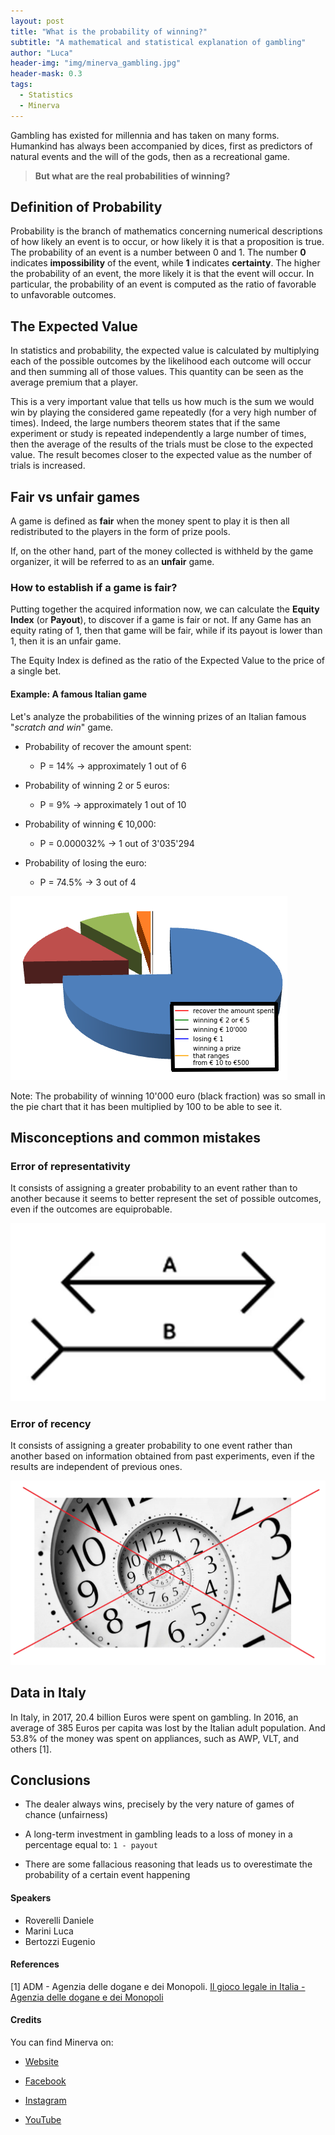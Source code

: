 ```yaml
---
layout: post
title: "What is the probability of winning?"
subtitle: "A mathematical and statistical explanation of gambling"
author: "Luca"
header-img: "img/minerva_gambling.jpg"
header-mask: 0.3
tags:
  - Statistics
  - Minerva
---
```



Gambling has existed for millennia and has taken on many forms. Humankind has always been accompanied by dices, first as predictors of natural events and the will of the gods, then as a  recreational game.

>**But what are the real probabilities of winning?**

## Definition of Probability

Probability is the branch of mathematics concerning numerical descriptions of how likely an event is to occur, or how likely it is that a proposition is true. The probability of an event is a number between 0 and 1. The number **0** indicates **impossibility** of the event, while **1** indicates **certainty**. The higher the probability of an event, the more likely it is that the event will occur. In particular, the probability of an event is computed as the ratio of favorable to unfavorable outcomes.

## The Expected Value

In statistics and probability, the expected value is calculated by multiplying each of the possible outcomes by the likelihood each outcome will occur and then summing all of those values. This quantity can be seen as the average premium that a player.

This is a very important value that tells us how much is the sum we would win by playing the considered game repeatedly (for a very high number of times). Indeed, the large numbers theorem states that if the same experiment or study is repeated independently a large number of times, then the average of the results of the trials must be close to the expected value. The result becomes closer to the expected value as the number of trials is increased.




## Fair vs unfair games

A game is defined as **fair** when the money spent to play it is then all redistributed to the players in the form of prize pools.

If, on the other hand, part of the money collected is withheld by the game organizer, it will be referred to as an **unfair** game.

### How to establish if a game is fair?

Putting together the acquired information now, we can calculate the **Equity Index** (or **Payout**), to discover if a game is fair or not. If any Game has an equity rating of 1, then that game will be
fair, while if its payout is lower than 1, then it is an unfair game.

The Equity Index is defined as the ratio of the Expected Value to the price of a single bet.


[comment]: <> (#### Example 1: Coin flipping)

[comment]: <> (To better understand the fairness of a game, we can take the classic Head or Tails game as an example.)
[comment]: <> (Let's suppose two people decide to bet one euro each on a single toss.)

#### Example: A famous Italian game

Let's analyze the probabilities of the winning prizes of an Italian famous "*scratch and win*" game.

- Probability of recover the amount spent:
	- P = 14% -> approximately 1 out of 6

- Probability of winning 2 or 5 euros:
	- P = 9% -> approximately 1 out of 10

- Probability of winning € 10,000:
	- P = 0.000032% -> 1 out of 3'035'294

- Probability of losing the euro:
	- P = 74.5% -> 3 out of 4

![Visualization of the above probabilities](/img/in-post/minerva_gambling/graph.png)

Note: The probability of winning 10'000
euro (black fraction) was so small in the pie chart that it has been multiplied by
100 to be able to see it.


[comment]: <> (## Super-jackpot lottery)


## Misconceptions and common mistakes

### Error of representativity

It consists of assigning a greater probability to an event rather than to another because it seems to better represent the set of possible outcomes, even if the outcomes are equiprobable.

![](/img/in-post/minerva_gambling/representativity.png)

### Error of recency

It consists of assigning a greater probability to one event rather than another based on information obtained from past experiments, even if the results are independent of previous ones.

![](/img/in-post/minerva_gambling/recency.png)


## Data in Italy

In Italy, in 2017, 20.4 billion Euros were spent on gambling. In 2016, an average of 385 Euros per capita was lost by the Italian adult population. And 53.8% of the money was spent on appliances, such as AWP, VLT, and others [1].

## Conclusions

- The dealer always wins, precisely by the very nature of games of chance (unfairness)

- A long-term investment in gambling leads to a loss of money in a percentage equal to: `1 - payout`

- There are some fallacious reasoning that leads us to overestimate the probability of a certain event happening



#### Speakers

- Roverelli Daniele
- Marini Luca
- Bertozzi Eugenio

#### References

[1] ADM - Agenzia delle dogane e dei Monopoli. [
Il gioco legale in Italia - Agenzia delle dogane e dei Monopoli](https://www.adm.gov.it/portale/documents/20182/1098450/Serie+storica+nazionale+2006-2016.pdf/134a97f0-810f-4608-9947-4a09926a025d)

#### Credits

You can find Minerva on:

- [Website](https://noidiminerva.it/it/)

- [Facebook](https://www.facebook.com/noidiminerva)

- [Instagram](https://www.instagram.com/minerva_divulgazione/)

- [YouTube](
https://www.youtube.com/channel/UCuWHvsThj9iWTt8rI7_XfdA/videos)
